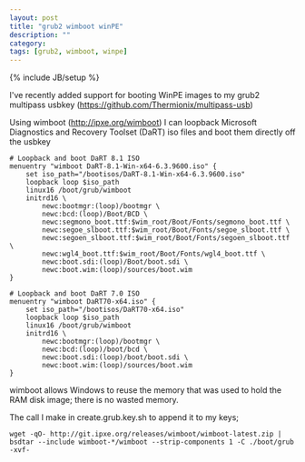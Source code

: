 ```yaml
---
layout: post
title: "grub2 wimboot winPE"
description: ""
category: 
tags: [grub2, wimboot, winpe]
---
```

{% include JB/setup %}

I've recently added support for booting WinPE images to my grub2 multipass usbkey (https://github.com/Thermionix/multipass-usb)

Using wimboot (http://ipxe.org/wimboot) I can loopback Microsoft Diagnostics and Recovery Toolset (DaRT) iso files and boot them directly off the usbkey

	# Loopback and boot DaRT 8.1 ISO
	menuentry "wimboot DaRT-8.1-Win-x64-6.3.9600.iso" {
		set iso_path="/bootisos/DaRT-8.1-Win-x64-6.3.9600.iso"
		loopback loop $iso_path
		linux16 /boot/grub/wimboot
		initrd16 \
			newc:bootmgr:(loop)/bootmgr \
			newc:bcd:(loop)/Boot/BCD \
			newc:segmono_boot.ttf:$wim_root/Boot/Fonts/segmono_boot.ttf \
			newc:segoe_slboot.ttf:$wim_root/Boot/Fonts/segoe_slboot.ttf \
			newc:segoen_slboot.ttf:$wim_root/Boot/Fonts/segoen_slboot.ttf \
			newc:wgl4_boot.ttf:$wim_root/Boot/Fonts/wgl4_boot.ttf \
			newc:boot.sdi:(loop)/Boot/boot.sdi \
			newc:boot.wim:(loop)/sources/boot.wim
	}

	# Loopback and boot DaRT 7.0 ISO
	menuentry "wimboot DaRT70-x64.iso" {
		set iso_path="/bootisos/DaRT70-x64.iso"
		loopback loop $iso_path
		linux16 /boot/grub/wimboot
		initrd16 \
			newc:bootmgr:(loop)/bootmgr \
			newc:bcd:(loop)/boot/bcd \
			newc:boot.sdi:(loop)/boot/boot.sdi \
			newc:boot.wim:(loop)/sources/boot.wim
	}


wimboot allows Windows to reuse the memory that was used to hold the RAM disk image; there is no wasted memory.

The call I make in create.grub.key.sh to append it to my keys;

`wget -qO- http://git.ipxe.org/releases/wimboot/wimboot-latest.zip | bsdtar --include wimboot-*/wimboot --strip-components 1 -C ./boot/grub -xvf-`
